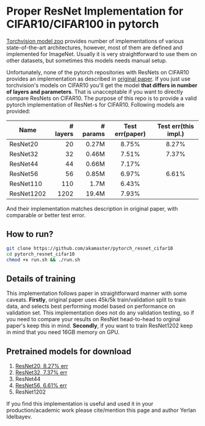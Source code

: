 # Proper ResNet Implementation for CIFAR10/CIFAR100 in pytorch
[Torchvision model zoo](https://github.com/pytorch/vision/tree/master/torchvision/models) provides number of implementations of various state-of-the-art architectures, however, most of them are defined and implemented for ImageNet.
Usually it is very straightforward to use them on other datasets, but sometimes this models needs manual setup.

Unfortunately, none of the pytorch repositories with ResNets on CIFAR10 provides an implementation as described in  [original paper](https://arxiv.org/abs/1512.03385). If you just use torchvision's models on CIFAR10 you'll get the model **that differs in number of layers and parameters**. That is unacceptable if you want to directly compare ResNets on CIFAR10.
The purpose of this repo is to provide a valid pytorch implementation of ResNet-s for CIFAR10. Following models are provided:

| Name      | # layers | # params| Test err(paper) | Test err(this impl.)|
|-----------|---------:|--------:|:-----------------:|:---------------------:|
|ResNet20   |    20    | 0.27M   | 8.75%| 8.27%|
|ResNet32   |    32    | 0.46M   | 7.51%| 7.37%|
|ResNet44   |    44    | 0.66M   | 7.17%| |
|ResNet56   |    56    | 0.85M   | 6.97%| 6.61%|
|ResNet110  |   110    |  1.7M   | 6.43%| |
|ResNet1202 |  1202    | 19.4M   | 7.93%| |

And their implementation matches description in original paper, with comparable or better test error.

## How to run?
```bash
git clone https://github.com/akamaster/pytorch_resnet_cifar10
cd pytorch_resnet_cifar10
chmod +x run.sh && ./run.sh
```

## Details of training
This implementation follows paper in straightforward manner with some caveats. **Firstly**, original paper uses 45k/5k train/validation split to train data, and selects best performing model based on performance on validation set. This implementation does not do any validation testing, so if you need to compare your results on ResNet head-to-head to orginal paper's keep this in mind. **Secondly**, if you want to train ResNet1202 keep in mind that you need 16GB memory on GPU.

## Pretrained models for download
1. [ResNet20, 8.27% err](https://github.com/akamaster/pytorch_resnet_cifar10/raw/master/pretrained_models/resnet20.th)
2. [ResNet32, 7.37% err](https://github.com/akamaster/pytorch_resnet_cifar10/raw/master/pretrained_models/resnet32.th)
3. ResNet44
4. [ResNet56, 6.61% err](https://github.com/akamaster/pytorch_resnet_cifar10/raw/master/pretrained_models/resnet20.th)
5. ResNet1202

If you find this implementation is useful and used it in your production/academic work please cite/mention this page and author Yerlan Idelbayev.